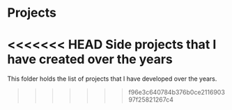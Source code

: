 # Projects
<<<<<<< HEAD
Side projects that I have created over the years
=======
This folder holds the list of projects that I have developed over the years. 
>>>>>>> f96e3c640784b376b0ce211690397f25821267c4
